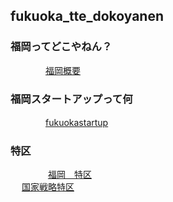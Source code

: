 
## fukuoka_tte_dokoyanen

###  福岡ってどこやねん？

　　　　[福岡概要](https://github.com/fortunehill/fukuoka_tte_dokoyanen/blob/master/outlines.md)

### 福岡スタートアップって何

　　　　[fukuokastartup](https://github.com/fortunehill/fukuoka_tte_dokoyanen/blob/master/fukuokastartup.md)

### 特区
　　　
   　[福岡　特区](https://github.com/fortunehill/fukuoka_tte_dokoyanen/blob/master/tokku.md)  
  　 [国家戦略特区](http://www.kantei.go.jp/jp/headline/kokkasenryaku_tokku2013.html)
